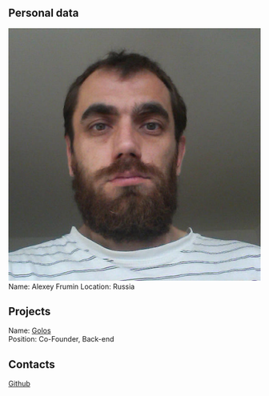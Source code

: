 ## Personal data
![ photo](../people/photo/alexey_frumin.jpg)  
Name:  Alexey Frumin
Location: Russia
## Projects 
Name: [Golos](../projects/golos.md)  
Position: Co-Founder, Back-end  
## Contacts
[Github](https://github.com/tomarcafe)  
